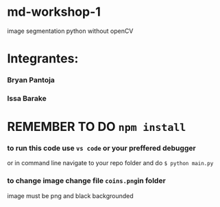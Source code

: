 # md-workshop-1
image segmentation python without openCV

# Integrantes:

### Bryan Pantoja
### Issa Barake

# REMEMBER TO DO `npm install`

### to run this code use `vs code` or your preffered debugger
or in command line navigate to your repo folder and do ``$ python main.py``

### to change image change file `coins.png`in folder
image must be png and black backgrounded

